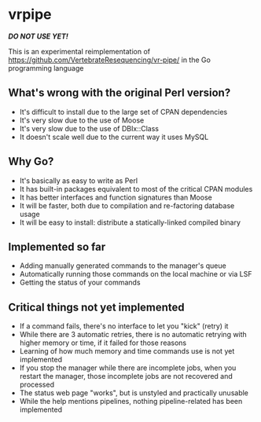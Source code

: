 vrpipe
======

***DO NOT USE YET!***

This is an experimental reimplementation of
https://github.com/VertebrateResequencing/vr-pipe/
in the Go programming language

What's wrong with the original Perl version?
--------------------------------------------
* It's difficult to install due to the large set of CPAN dependencies
* It's very slow due to the use of Moose
* It's very slow due to the use of DBIx::Class
* It doesn't scale well due to the current way it uses MySQL

Why Go?
-------
* It's basically as easy to write as Perl
* It has built-in packages equivalent to most of the critical CPAN modules
* It has better interfaces and function signatures than Moose
* It will be faster, both due to compilation and re-factoring database usage
* It will be easy to install: distribute a statically-linked compiled binary

Implemented so far
------------------
* Adding manually generated commands to the manager's queue
* Automatically running those commands on the local machine or via LSF
* Getting the status of your commands

Critical things not yet implemented
-----------------------------------
* If a command fails, there's no interface to let you "kick" (retry) it
* While there are 3 automatic retries, there is no automatic retrying with
  higher memory or time, if it failed for those reasons
* Learning of how much memory and time commands use is not yet implemented
* If you stop the manager while there are incomplete jobs, when you restart
  the manager, those incomplete jobs are not recovered and processed
* The status web page "works", but is unstyled and practically unusable
* While the help mentions pipelines, nothing pipeline-related has been
  implemented